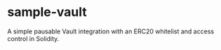 # sample-vault
A simple pausable Vault integration with an ERC20 whitelist and access control in Solidity.
